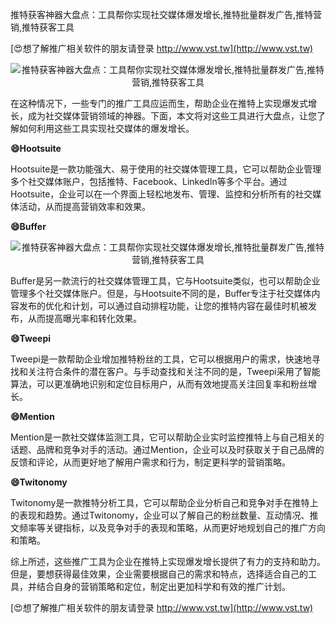 推特获客神器大盘点：工具帮你实现社交媒体爆发增长,推特批量群发广告,推特营销,推特获客工具

[😍想了解推广相关软件的朋友请登录 http://www.vst.tw](http://www.vst.tw)

 <center><img src="https://vst.tw/MP4/tuiguang/png/7.png" alt="推特获客神器大盘点：工具帮你实现社交媒体爆发增长,推特批量群发广告,推特营销,推特获客工具"></center>

在这种情况下，一些专门的推广工具应运而生，帮助企业在推特上实现爆发式增长，成为社交媒体营销领域的神器。下面，本文将对这些工具进行大盘点，让您了解如何利用这些工具实现社交媒体的爆发增长。

**😄Hootsuite**

Hootsuite是一款功能强大、易于使用的社交媒体管理工具，它可以帮助企业管理多个社交媒体账户，包括推特、Facebook、LinkedIn等多个平台。通过Hootsuite，企业可以在一个界面上轻松地发布、管理、监控和分析所有的社交媒体活动，从而提高营销效率和效果。

**😄Buffer**

 <center><img src="https://vst.tw/MP4/tuiguang/png/5.png" alt="推特获客神器大盘点：工具帮你实现社交媒体爆发增长,推特批量群发广告,推特营销,推特获客工具"></center>

Buffer是另一款流行的社交媒体管理工具，它与Hootsuite类似，也可以帮助企业管理多个社交媒体账户。但是，与Hootsuite不同的是，Buffer专注于社交媒体内容发布的优化和计划，可以通过自动排程功能，让您的推特内容在最佳时机被发布，从而提高曝光率和转化效果。

**😄Tweepi**

Tweepi是一款帮助企业增加推特粉丝的工具，它可以根据用户的需求，快速地寻找和关注符合条件的潜在客户。与手动查找和关注不同的是，Tweepi采用了智能算法，可以更准确地识别和定位目标用户，从而有效地提高关注回复率和粉丝增长。

**😄Mention**

Mention是一款社交媒体监测工具，它可以帮助企业实时监控推特上与自己相关的话题、品牌和竞争对手的活动。通过Mention，企业可以及时获取关于自己品牌的反馈和评论，从而更好地了解用户需求和行为，制定更科学的营销策略。

**😄Twitonomy**

Twitonomy是一款推特分析工具，它可以帮助企业分析自己和竞争对手在推特上的表现和趋势。通过Twitonomy，企业可以了解自己的粉丝数量、互动情况、推文频率等关键指标，以及竞争对手的表现和策略，从而更好地规划自己的推广方向和策略。

综上所述，这些推广工具为企业在推特上实现爆发增长提供了有力的支持和助力。但是，要想获得最佳效果，企业需要根据自己的需求和特点，选择适合自己的工具，并结合自身的营销策略和定位，制定出更加科学和有效的推广计划。

[😍想了解推广相关软件的朋友请登录 http://www.vst.tw](http://www.vst.tw)



